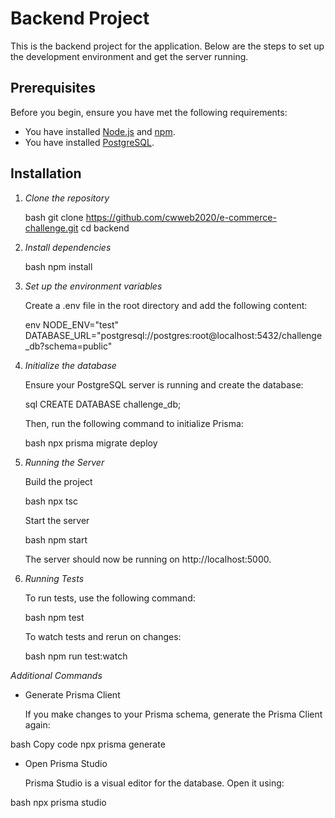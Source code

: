 # Backend Project

This is the backend project for the application. Below are the steps to set up the development environment and get the server running.

## Prerequisites

Before you begin, ensure you have met the following requirements:

- You have installed [Node.js](https://nodejs.org/) and [npm](https://www.npmjs.com/).
- You have installed [PostgreSQL](https://www.postgresql.org/).

## Installation

1. _Clone the repository_

   bash
   git clone https://github.com/cwweb2020/e-commerce-challenge.git
   cd backend

2. _Install dependencies_

   bash
   npm install

3. _Set up the environment variables_

   Create a .env file in the root directory and add the following content:

   env
   NODE_ENV="test"
   DATABASE_URL="postgresql://postgres:root@localhost:5432/challenge_db?schema=public"

4. _Initialize the database_

   Ensure your PostgreSQL server is running and create the database:

   sql
   CREATE DATABASE challenge_db;

   Then, run the following command to initialize Prisma:

   bash
   npx prisma migrate deploy

5. _Running the Server_

   Build the project

   bash
   npx tsc

   Start the server

   bash
   npm start

   The server should now be running on http://localhost:5000.

6. _Running Tests_

   To run tests, use the following command:

   bash
   npm test

   To watch tests and rerun on changes:

   bash
   npm run test:watch

_Additional Commands_

- Generate Prisma Client

  If you make changes to your Prisma schema, generate the Prisma Client again:

bash
Copy code
npx prisma generate

- Open Prisma Studio

  Prisma Studio is a visual editor for the database. Open it using:

bash
npx prisma studio
